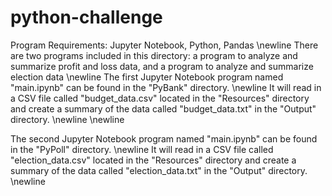 # python-challenge
Program Requirements: Jupyter Notebook, Python, Pandas \newline
There are two programs included in this directory: a program to analyze and summarize profit and loss data, and a program to analyze and summarize election data \newline
The first Jupyter Notebook program named "main.ipynb" can be found in the "PyBank" directory. \newline 
It will read in a CSV file called "budget_data.csv" located in the "Resources" directory and create a summary of the data called "budget_data.txt" in the "Output" directory. \newline \newline

The second Jupyter Notebook program named "main.ipynb" can be found in the "PyPoll" directory. \newline 
It will read in a CSV file called "election_data.csv" located in the "Resources" directory and create a summary of the data called "election_data.txt" in the "Output" directory. \newline

